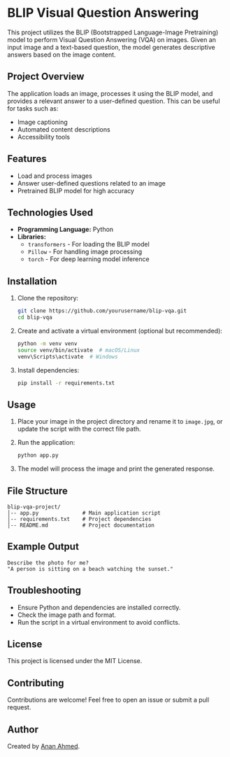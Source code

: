 # BLIP Visual Question Answering

This project utilizes the BLIP (Bootstrapped Language-Image Pretraining) model to perform Visual Question Answering (VQA) on images. Given an input image and a text-based question, the model generates descriptive answers based on the image content.

## Project Overview

The application loads an image, processes it using the BLIP model, and provides a relevant answer to a user-defined question. This can be useful for tasks such as:
- Image captioning
- Automated content descriptions
- Accessibility tools

## Features

- Load and process images
- Answer user-defined questions related to an image
- Pretrained BLIP model for high accuracy

## Technologies Used

- **Programming Language:** Python
- **Libraries:**
  - `transformers` - For loading the BLIP model
  - `Pillow` - For handling image processing
  - `torch` - For deep learning model inference

## Installation

1. Clone the repository:

   ```bash
   git clone https://github.com/yourusername/blip-vqa.git
   cd blip-vqa
   ```

2. Create and activate a virtual environment (optional but recommended):

   ```bash
   python -m venv venv
   source venv/bin/activate  # macOS/Linux
   venv\Scripts\activate  # Windows
   ```

3. Install dependencies:

   ```bash
   pip install -r requirements.txt
   ```

## Usage

1. Place your image in the project directory and rename it to `image.jpg`, or update the script with the correct file path.

2. Run the application:

   ```bash
   python app.py
   ```

3. The model will process the image and print the generated response.

## File Structure

```
blip-vqa-project/
│-- app.py              # Main application script
│-- requirements.txt    # Project dependencies
│-- README.md           # Project documentation
```

## Example Output

```
Describe the photo for me?
"A person is sitting on a beach watching the sunset."
```

## Troubleshooting

- Ensure Python and dependencies are installed correctly.
- Check the image path and format.
- Run the script in a virtual environment to avoid conflicts.

## License

This project is licensed under the MIT License.

## Contributing

Contributions are welcome! Feel free to open an issue or submit a pull request.

## Author

Created by [Anan Ahmed](https://github.com/Anan651).
